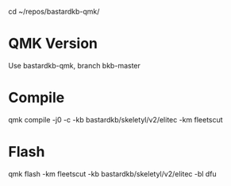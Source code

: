 cd ~/repos/bastardkb-qmk/

# QMK Version

Use bastardkb-qmk, branch bkb-master

# Compile

qmk compile -j0 -c -kb bastardkb/skeletyl/v2/elitec -km fleetscut

# Flash

qmk flash -km fleetscut -kb bastardkb/skeletyl/v2/elitec -bl dfu
